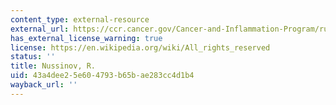 ```yaml
---
content_type: external-resource
external_url: https://ccr.cancer.gov/Cancer-and-Inflammation-Program/ruth-nussinov
has_external_license_warning: true
license: https://en.wikipedia.org/wiki/All_rights_reserved
status: ''
title: Nussinov, R.
uid: 43a4dee2-5e60-4793-b65b-ae283cc4d1b4
wayback_url: ''
---
```

